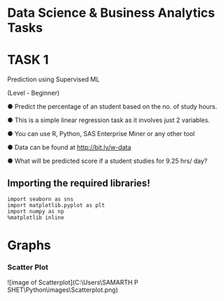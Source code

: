 # Data Science & Business Analytics Tasks

# TASK 1

Prediction using Supervised ML

(Level - Beginner)

● Predict the percentage of an student based on the no. of study hours.

● This is a simple linear regression task as it involves just 2 variables.

● You can use R, Python, SAS Enterprise Miner or any other tool

● Data can be found at http://bit.ly/w-data

● What will be predicted score if a student studies for 9.25 hrs/ day?


## Importing the required libraries!
```import pandas as pd 
import seaborn as sns
import matplotlib.pyplot as plt
import numpy as np 
%matplotlib inline
```

# Graphs 

### Scatter Plot

![image of Scatterplot](C:\Users\SAMARTH P SHET\Python\images\Scatterplot.png)
